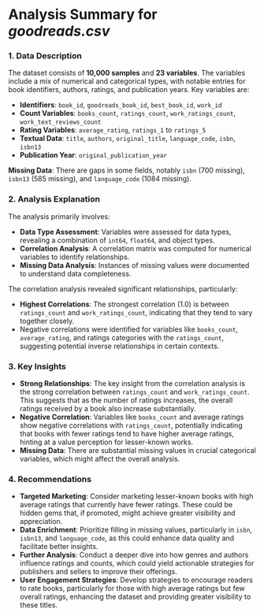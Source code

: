 # Analysis Summary for _goodreads.csv_

### 1. Data Description
The dataset consists of **10,000 samples** and **23 variables**. The variables include a mix of numerical and categorical types, with notable entries for book identifiers, authors, ratings, and publication years. Key variables are:
- **Identifiers**: `book_id`, `goodreads_book_id`, `best_book_id`, `work_id`
- **Count Variables**: `books_count`, `ratings_count`, `work_ratings_count`, `work_text_reviews_count`
- **Rating Variables**: `average_rating`, `ratings_1` to `ratings_5`
- **Textual Data**: `title`, `authors`, `original_title`, `language_code`, `isbn`, `isbn13`
- **Publication Year**: `original_publication_year`

**Missing Data**: There are gaps in some fields, notably `isbn` (700 missing), `isbn13` (585 missing), and `language_code` (1084 missing).

### 2. Analysis Explanation
The analysis primarily involves:
- **Data Type Assessment**: Variables were assessed for data types, revealing a combination of `int64`, `float64`, and object types.
- **Correlation Analysis**: A correlation matrix was computed for numerical variables to identify relationships.
- **Missing Data Analysis**: Instances of missing values were documented to understand data completeness.

The correlation analysis revealed significant relationships, particularly:
- **Highest Correlations**: The strongest correlation (1.0) is between `ratings_count` and `work_ratings_count`, indicating that they tend to vary together closely.
- Negative correlations were identified for variables like `books_count`, `average_rating`, and ratings categories with the `ratings_count`, suggesting potential inverse relationships in certain contexts.

### 3. Key Insights
- **Strong Relationships**: The key insight from the correlation analysis is the strong correlation between `ratings_count` and `work_ratings_count`. This suggests that as the number of ratings increases, the overall ratings received by a book also increase substantially.
- **Negative Correlation**: Variables like `books_count` and average ratings show negative correlations with `ratings_count`, potentially indicating that books with fewer ratings tend to have higher average ratings, hinting at a value perception for lesser-known works.
- **Missing Data**: There are substantial missing values in crucial categorical variables, which might affect the overall analysis.

### 4. Recommendations
- **Targeted Marketing**: Consider marketing lesser-known books with high average ratings that currently have fewer ratings. These could be hidden gems that, if promoted, might achieve greater visibility and appreciation.
- **Data Enrichment**: Prioritize filling in missing values, particularly in `isbn`, `isbn13`, and `language_code`, as this could enhance data quality and facilitate better insights.
- **Further Analysis**: Conduct a deeper dive into how genres and authors influence ratings and counts, which could yield actionable strategies for publishers and sellers to improve their offerings.
- **User Engagement Strategies**: Develop strategies to encourage readers to rate books, particularly for those with high average ratings but few overall ratings, enhancing the dataset and providing greater visibility to these titles.